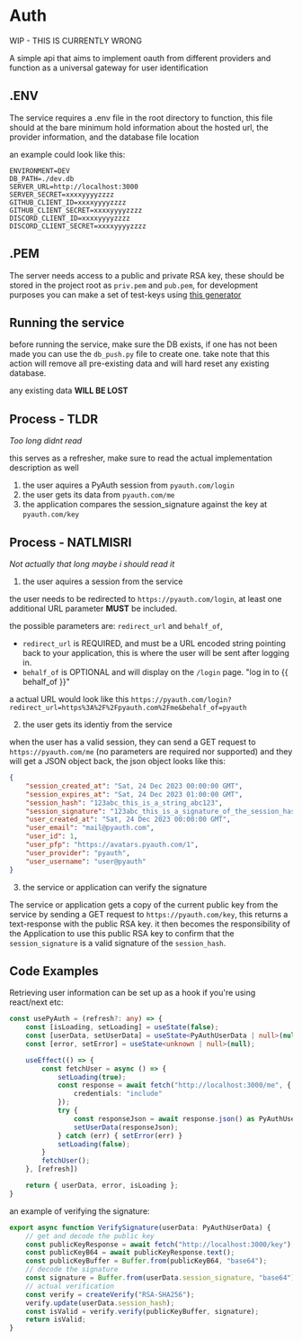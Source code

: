 # Auth

WIP - THIS IS CURRENTLY WRONG

A simple api that aims to implement oauth from different providers and function
as a universal gateway for user identification

## .ENV
The service requires a .env file in the root directory to function,
this file should at the bare minimum hold information about the hosted url,
the provider information, and the database file location

an example could look like this:
```
ENVIRONMENT=DEV
DB_PATH=./dev.db
SERVER_URL=http://localhost:3000
SERVER_SECRET=xxxxyyyyzzzz
GITHUB_CLIENT_ID=xxxxyyyyzzzz
GITHUB_CLIENT_SECRET=xxxxyyyyzzzz
DISCORD_CLIENT_ID=xxxxyyyyzzzz
DISCORD_CLIENT_SECRET=xxxxyyyyzzzz
```

## .PEM
The server needs access to a public and private RSA key,
these should be stored in the project root as `priv.pem` and
`pub.pem`, for development purposes you can make a set of test-keys
using [this generator](https://cryptotools.net/rsagen)

## Running the service
before running the service, make sure the DB exists,
if one has not been made you can use the `db_push.py`
file to create one. take note that this action will remove all
pre-existing data and will hard reset any existing database.

any existing data **WILL BE LOST**

## Process - TLDR
*Too long didnt read*

this serves as a refresher, make sure to read the actual implementation description as well

1. the user aquires a PyAuth session from `pyauth.com/login`
2. the user gets its data from `pyauth.com/me`
3. the application compares the session_signature against the key at `pyauth.com/key`

## Process - NATLMISRI
*Not actually that long maybe i should read it*

1. the user aquires a session from the service

the user needs to be redirected to `https://pyauth.com/login`,
at least one additional URL parameter **MUST** be included.

the possible parameters are: `redirect_url` and `behalf_of`,

* `redirect_url` is REQUIRED, and must be a URL encoded string pointing
back to your application, this is where the user will be sent after logging in. 
* `behalf_of` is OPTIONAL and will display on the `/login` page. "log in to {{ behalf_of }}"

a actual URL would look like this `https://pyauth.com/login?redirect_url=https%3A%2F%2Fpyauth.com%2Fme&behalf_of=pyauth`

2. the user gets its identiy from the service

when the user has a valid session, they can send a GET request to `https://pyauth.com/me`
(no parameters are required nor supported) and they will get a JSON object back,
the json object looks like this:

```json
{
    "session_created_at": "Sat, 24 Dec 2023 00:00:00 GMT",
    "session_expires_at": "Sat, 24 Dec 2023 01:00:00 GMT",
    "session_hash": "123abc_this_is_a_string_abc123",
    "session_signature": "123abc_this_is_a_signature_of_the_session_hash_abc123",
    "user_created_at": "Sat, 24 Dec 2023 00:00:00 GMT",
    "user_email": "mail@pyauth.com",
    "user_id": 1,
    "user_pfp": "https://avatars.pyauth.com/1",
    "user_provider": "pyauth",
    "user_username": "user@pyauth"
}
```

3. the service or application can verify the signature

The service or application gets a copy of the current public key from the service
by sending a GET request to `https://pyauth.com/key`, this returns a text-response
with the public RSA key. it then becomes the responsibility of the Application
to use this public RSA key to confirm that the `session_signature` is a valid
signature of the `session_hash`.

## Code Examples
Retrieving user information can be set up as a hook if you're using react/next etc:

```ts
const usePyAuth = (refresh?: any) => {
    const [isLoading, setLoading] = useState(false);
    const [userData, setUserData] = useState<PyAuthUserData | null>(null);
    const [error, setError] = useState<unknown | null>(null);

    useEffect(() => {
        const fetchUser = async () => {
            setLoading(true);
            const response = await fetch("http://localhost:3000/me", {
                credentials: "include"
            });
            try {
                const responseJson = await response.json() as PyAuthUserData;
                setUserData(responseJson);
            } catch (err) { setError(err) }
            setLoading(false);
        }
        fetchUser();
    }, [refresh])

    return { userData, error, isLoading };
}
```

an example of verifying the signature:

```ts
export async function VerifySignature(userData: PyAuthUserData) {
    // get and decode the public key
    const publicKeyResponse = await fetch("http://localhost:3000/key");
    const publicKeyB64 = await publicKeyResponse.text();
    const publicKeyBuffer = Buffer.from(publicKeyB64, "base64");
    // decode the signature
    const signature = Buffer.from(userData.session_signature, "base64");
    // actual verification
    const verify = createVerify("RSA-SHA256");
    verify.update(userData.session_hash);
    const isValid = verify.verify(publicKeyBuffer, signature);
    return isValid;
}
```